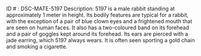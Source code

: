 ID # : DSC-MATE-5197
Description: 5197 is a male rabbit standing at approximately 1 meter in height. Its bodily features are typical for a rabbit, with the exception of a pair of blue clown eyes and a frightened mouth that are seen on human faces. It also has a two-coloured band on its forehead and a pair of goggles kept around its forehead. Its ears are pierced with a jade earring, which 5197 always wears. It is often seen sporting a gold chain and smoking a cigarette.